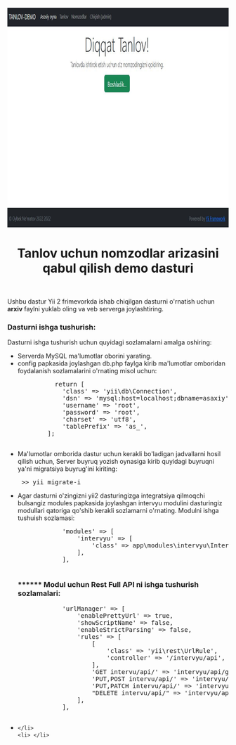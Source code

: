 <p align="center">
    <a href="#" target="_blank">
        <img src="https://github.com/oybek1349/intervyu-demo/blob/master/images/Tanlov-demo-home.JPG" height="500px">
    </a>
    <h1 align="center">Tanlov uchun nomzodlar arizasini qabul qilish demo dasturi</h1>
    <br>
</p>

Ushbu dastur Yii 2 frimevorkda ishab chiqilgan dasturni o'rnatish uchun
<b>arxiv</b> faylni yuklab oling va veb serverga joylashtiring.
<h3>Dasturni ishga tushurish:</h3>
Dasturni ishga tushurish uchun quyidagi sozlamalarni amalga oshiring: 
<ul>
    <li> Serverda MySQL ma'lumotlar oborini yarating.</li>
    <li> config papkasida joylashgan db.php faylga kirib ma'lumotlar omboridan foydalanish sozlamalarini o'rnating misol uchun:
      <pre>
          return [
            'class' => 'yii\db\Connection',
            'dsn' => 'mysql:host=localhost;dbname=asaxiy',
            'username' => 'root',
            'password' => 'root',
            'charset' => 'utf8',
            'tablePrefix' => 'as_',
        ];
        </pre>    
    </li>
    <li> Ma'lumotlar omborida dastur uchun kerakli bo'ladigan jadvallarni hosil qilish uchun,
        Server buyruq yozish oynasiga kirib quyidagi buyruqni ya'ni migratsiya buyrug'ini kiriting:
        <pre> >> yii migrate-i </pre>
    </li>
    <li> Agar dasturni o'zingizni yii2 dasturingizga integratsiya qilmoqchi bulsangiz modules papkasida joylashgan intervyu modulini dasturingiz modullari qatoriga qo'shib kerakli sozlamarni o'rnating. Modulni ishga tushuish sozlamasi: 
        <pre>
            'modules' => [
                'intervyu' => [
                    'class' => app\modules\intervyu\IntervyuModule::class,
                ],
            ],
        </pre>
        <h3>****** Modul uchun Rest Full API ni ishga tushurish sozlamalari:</h3>
        <pre>
            'urlManager' => [
                'enablePrettyUrl' => true,
                'showScriptName' => false,
                'enableStrictParsing' => false,
                'rules' => [
                    [ 
                        'class' => 'yii\rest\UrlRule', 
                        'controller' => '/intervyu/api',
                    ],
                    'GET intervu/api/<id:\d+>' => 'intervyu/api/get',
                    'PUT,POST intervu/api/<id:\d+>' => 'intervyu/api/create',
                    'PUT,PATCH intervu/api/<id:\d+>' => 'intervyu/api/update',
                    "DELETE intervu/api/<id:\d+>" => 'intervyu/api/delete',
                ],
            ],
        </pre>
    </li>
    <li>  
    
    </li>
    <li> </li>
</ul>

